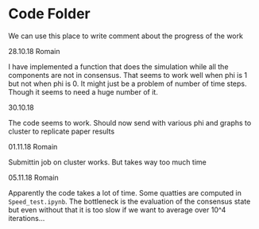 # Code Folder 

We can use this place to write comment about the progress of the work 

28.10.18 Romain 

I have implemented a function that does the simulation while all the components are not in consensus.
That seems to work well when phi is 1 but not when phi is 0. It might just be a problem of number of time steps. Though it seems to need a huge number of it.

30.10.18

The code seems to work. Should now send with various phi and graphs to cluster to replicate paper results

01.11.18 Romain

Submittin job on cluster works. But takes way too much time

05.11.18 Romain

Apparently the code takes a lot of time. Some quatties are computed in `Speed_test.ipynb`. The bottleneck is the evaluation of the consensus state but even without that it is too slow if we want to average over 10^4 iterations...
